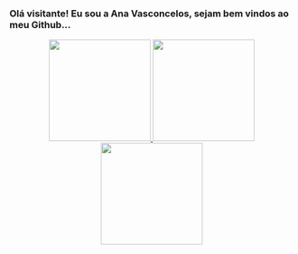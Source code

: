 ### Olá visitante! Eu sou a Ana Vasconcelos, sejam bem vindos ao meu Github...

<div align="center">
  <a href="https://github.com/anavasconcelos52">
  <img height="180em" src="https://github-readme-stats.vercel.app/api?username=anavasconcelos52&show_icons=true&theme=dracula&include_all_commits=true&count_private=true"/>
  <img height="180em" src="https://github-readme-stats.vercel.app/api/top-langs/?username=anavasconcelos52&layout=compact&langs_count=7&theme=dracula"/>
  <img height="180em" src="https://github-profile-trophy.vercel.app/?username=anavasconcelos52&theme=dracula&row=1"/>
</div>

